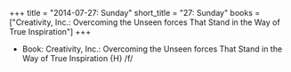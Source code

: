 +++
title = "2014-07-27: Sunday"
short_title = "27: Sunday"
books = ["Creativity, Inc.: Overcoming the Unseen forces That Stand in the Way of True Inspiration"]
+++


* Book: Creativity, Inc.: Overcoming the Unseen forces That Stand in the Way of True Inspiration {H} /f/
